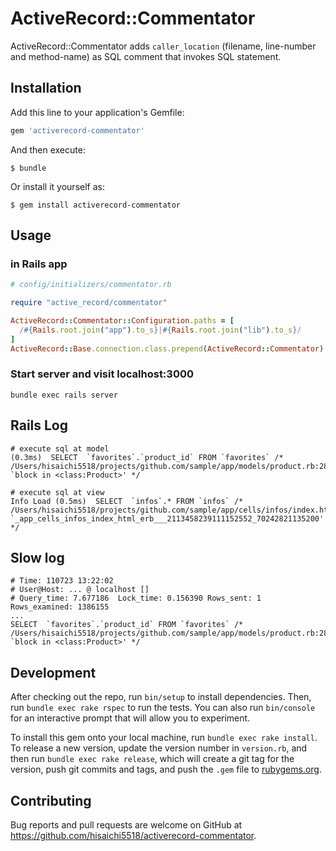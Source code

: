 # ActiveRecord::Commentator

ActiveRecord::Commentator adds `caller_location` (filename, line-number and method-name) as SQL comment that invokes SQL statement.

## Installation

Add this line to your application's Gemfile:

```ruby
gem 'activerecord-commentator'
```

And then execute:

    $ bundle

Or install it yourself as:

    $ gem install activerecord-commentator

## Usage

### in Rails app

```ruby
# config/initializers/commentator.rb

require "active_record/commentator"

ActiveRecord::Commentator::Configuration.paths = [
  /#{Rails.root.join("app").to_s}|#{Rails.root.join("lib").to_s}/
]
ActiveRecord::Base.connection.class.prepend(ActiveRecord::Commentator)
```

### Start server and visit localhost:3000

```
bundle exec rails server
```

## Rails Log

```
# execute sql at model
(0.3ms)  SELECT  `favorites`.`product_id` FROM `favorites` /* /Users/hisaichi5518/projects/github.com/sample/app/models/product.rb:28:in `block in <class:Product>' */

# execute sql at view
Info Load (0.5ms)  SELECT  `infos`.* FROM `infos` /* /Users/hisaichi5518/projects/github.com/sample/app/cells/infos/index.html.erb:3:in `_app_cells_infos_index_html_erb___2113458239111152552_70242821135200' */
```

## Slow log

```
# Time: 110723 13:22:02
# User@Host: ... @ localhost []
# Query_time: 7.677186  Lock_time: 0.156390 Rows_sent: 1  Rows_examined: 1386155
...
SELECT  `favorites`.`product_id` FROM `favorites` /* /Users/hisaichi5518/projects/github.com/sample/app/models/product.rb:28:in `block in <class:Product>' */
```

## Development

After checking out the repo, run `bin/setup` to install dependencies. Then, run `bundle exec rake rspec` to run the tests. You can also run `bin/console` for an interactive prompt that will allow you to experiment.

To install this gem onto your local machine, run `bundle exec rake install`. To release a new version, update the version number in `version.rb`, and then run `bundle exec rake release`, which will create a git tag for the version, push git commits and tags, and push the `.gem` file to [rubygems.org](https://rubygems.org).

## Contributing

Bug reports and pull requests are welcome on GitHub at https://github.com/hisaichi5518/activerecord-commentator.
